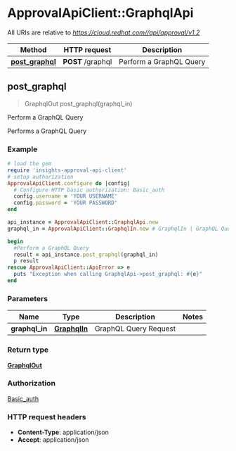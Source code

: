 # ApprovalApiClient::GraphqlApi

All URIs are relative to *https://cloud.redhat.com//api/approval/v1.2*

Method | HTTP request | Description
------------- | ------------- | -------------
[**post_graphql**](GraphqlApi.md#post_graphql) | **POST** /graphql | Perform a GraphQL Query



## post_graphql

> GraphqlOut post_graphql(graphql_in)

Perform a GraphQL Query

Performs a GraphQL Query

### Example

```ruby
# load the gem
require 'insights-approval-api-client'
# setup authorization
ApprovalApiClient.configure do |config|
  # Configure HTTP basic authorization: Basic_auth
  config.username = 'YOUR USERNAME'
  config.password = 'YOUR PASSWORD'
end

api_instance = ApprovalApiClient::GraphqlApi.new
graphql_in = ApprovalApiClient::GraphqlIn.new # GraphqlIn | GraphQL Query Request

begin
  #Perform a GraphQL Query
  result = api_instance.post_graphql(graphql_in)
  p result
rescue ApprovalApiClient::ApiError => e
  puts "Exception when calling GraphqlApi->post_graphql: #{e}"
end
```

### Parameters


Name | Type | Description  | Notes
------------- | ------------- | ------------- | -------------
 **graphql_in** | [**GraphqlIn**](GraphqlIn.md)| GraphQL Query Request | 

### Return type

[**GraphqlOut**](GraphqlOut.md)

### Authorization

[Basic_auth](../README.md#Basic_auth)

### HTTP request headers

- **Content-Type**: application/json
- **Accept**: application/json

